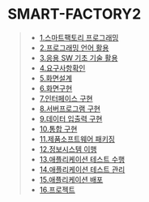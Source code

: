 # SMART-FACTORY2

> * [1.스마트팩토리 프로그래밍](https://github.com/nolru7/SMART-FACTORY2/blob/master/%EC%8A%A4%EB%A7%88%ED%8A%B8%ED%8C%A9%ED%86%A0%EB%A6%AC%20%ED%94%84%EB%A1%9C%EA%B7%B8%EB%9E%98%EB%B0%8D.zip)
> * [2.프로그래밍 언어 활용](https://github.com/nolru7/SMART-FACTORY2/commit/5a0636f86c5e64d2638aa93ba8813f3943349629)
> * [3.응용 SW 기초 기술 활용](https://github.com/nolru7/SMART-FACTORY2/blob/master/%EC%9D%91%EC%9A%A9sw%20%EA%B8%B0%EC%B4%88%20%ED%99%9C%EC%9A%A9.pdf)
> * [4.요구사항확인](https://github.com/nolru7/SMART-FACTORY2/blob/master/%EC%9A%94%EA%B5%AC%EC%82%AC%ED%95%AD%20%ED%99%95%EC%9D%B8.pdf)
> * [5.화면설계](https://github.com/nolru7/SMART-FACTORY2/blob/master/%ED%99%94%EB%A9%B4%EC%84%A4%EA%B3%84.pdf)
> * [6.화면구현](https://github.com/nolru7/SMART-FACTORY2/blob/master/%ED%99%94%EB%A9%B4%EA%B5%AC%ED%98%84.pdf)
> * [7.인터페이스 구현](https://github.com/nolru7/SMART-FACTORY2/blob/master/%EC%9D%B8%ED%84%B0%ED%8E%98%EC%9D%B4%EC%8A%A4%EA%B5%AC%ED%98%84.zip)
> * [8.서버프로그램 구현]()
> * [9.데이터 입출력 구현](https://github.com/nolru7/SMART-FACTORY2/blob/master/%EB%8D%B0%EC%9D%B4%ED%84%B0%EC%9E%85%EC%B6%9C%EB%A0%A5%EA%B5%AC%ED%98%84.zip)
> * [10.통합 구현](https://github.com/nolru7/SMART-FACTORY2/tree/master/%ED%86%B5%ED%95%A9%EA%B5%AC%ED%98%84)
> * [11.제품소프트웨어 패키징](https://github.com/nolru7/SMART-FACTORY2/blob/master/%EC%9D%B4%EC%84%9D%ED%9B%88.zip)
> * [12.정보시스템 이행]()
> * [13.애플리케이션 테스트 수행]()
> * [14.애플리케이션 테스트 관리]()
> * [15.애플리케이션 배포]()
> * [16.프로젝트]()
